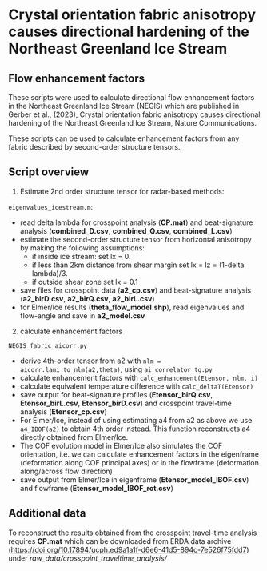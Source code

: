 # Crystal orientation fabric anisotropy causes directional hardening of the Northeast Greenland Ice Stream
## Flow enhancement factors

These scripts were used to calculate directional flow enhancement factors in the Northeast Greenland Ice Stream (NEGIS) which are published in Gerber et al., (2023), Crystal orientation fabric anisotropy causes directional hardening of the Northeast Greenland Ice Stream, Nature Communications.

These scripts can be used to calculate enhancement factors from any fabric described by second-order structure tensors.

## Script overview 

1) Estimate 2nd order structure tensor for radar-based methods:

`eigenvalues_icestream.m`:
- read delta lambda for crosspoint analysis (**CP.mat**) and beat-signature analysis (**combined_D.csv**, **combined_Q.csv**, **combined_L.csv**)
- estimate the second-order structure tensor from horizontal anisotropy by making the following assumptions:
  - if inside ice stream: set lx = 0.
  - if less than 2km distance from shear margin set lx = lz = (1-delta lambda)/3.
  - if outside shear zone set lx = 0.1
- save files for crosspoint data (**a2_cp.csv**) and beat-signature analysis (**a2_birD.csv**, **a2_birQ.csv**, **a2_birL.csv**)
- for Elmer/Ice results (**theta_flow_model.shp**), read eigenvalues and flow-angle and save in **a2_model.csv**

2) calculate enhancement factors

`NEGIS_fabric_aicorr.py`
- derive 4th-order tensor from a2 with `nlm = aicorr.lami_to_nlm(a2,theta)`, using `ai_correlator_tg.py`
- calculate enhancement factors with `calc_enhancement(Etensor, nlm, i)`
- calculate equivalent temperature difference with `calc_deltaT(Etensor)`
- save output for beat-signature profiles (**Etensor_birQ.csv**, **Etensor_birL.csv**, **Etensor_birD.csv**) and crosspoint travel-time analysis (**Etensor_cp.csv**)
- For Elmer/Ice, instead of using estimating a4 from a2 as above we use `a4_IBOF(a2)` to obtain 4th order instead. This function reconstructs a4 directly obtained from Elmer/Ice.
- The COF evolution model in Elmer/Ice also simulates the COF orientation, i.e. we can calculate enhancement factors in the eigenframe (deformation along COF principal axes) or in the flowframe (deformation along/across flow direction)
- save output from Elmer/Ice in eigenframe (**Etensor_model_IBOF.csv**) and flowframe (**Etensor_model_IBOF_rot.csv**)

## Additional data

To reconstruct the results obtained from the crosspoint travel-time analysis requires **CP.mat** which can be downloaded from ERDA data archive (https://doi.org/10.17894/ucph.ed9a1a1f-d6e6-41d5-894c-7e526f75fdd7) under *raw_data/crosspoint_traveltime_analysis/*

